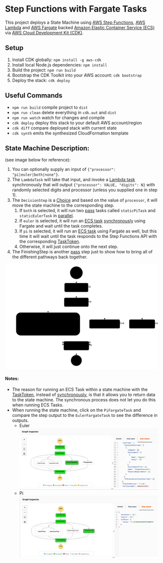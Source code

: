 # Step Functions with Fargate Tasks

This project deploys a State Machine using [AWS Step Functions](https://docs.aws.amazon.com/step-functions/latest/dg/welcome.html), [AWS Lambda](https://docs.aws.amazon.com/lambda/latest/dg/welcome.html) and [AWS Fargate](https://docs.aws.amazon.com/AmazonECS/latest/developerguide/AWS_Fargate.html) backed [Amazon Elastic Container Service (ECS)](https://docs.aws.amazon.com/AmazonECS/latest/developerguide/Welcome.html) via [AWS Cloud Development Kit (CDK)](https://aws.amazon.com/cdk/).

## Setup

  1. Install CDK globally: `npm install -g aws-cdk`
  2. Install local Node.js dependencies: `npm install`
  3. Build the project: `npm run build`
  4. Bootstrap the CDK Toolkit into your AWS account: `cdk bootstrap`
  5. Deploy the stack: `cdk deploy`

## Useful Commands

  * `npm run build` compile project to `dist`
  * `npm run clean` delete everything in `cdk.out` and `dist`
  * `npm run watch` watch for changes and compile
  * `cdk deploy` deploy this stack to your default AWS account/region
  * `cdk diff` compare deployed stack with current state
  * `cdk synth` emits the synthesized CloudFormation template


## State Machine Description:
(see image below for reference):

1. You can optionally supply an input of `{"processor": "pi|euler|both|none"}`.
2. The `LambdaTask` will take that input, and invoke a [Lambda task](https://docs.aws.amazon.com/step-functions/latest/dg/connect-lambda.html) synchronously that will output `{"processor": VALUE, "digits": N}` with randomly selected digits and processor (unless you supplied one in step 1).
3. The `DecisionStep` is a [Choice](https://docs.aws.amazon.com/step-functions/latest/dg/amazon-states-language-choice-state.html) and based on the value of `processor`, it will move the state machine to the corresponding step.
   1. If `both` is selected, it will run two [pass](https://docs.aws.amazon.com/step-functions/latest/dg/amazon-states-language-pass-state.html) tasks called `staticPiTask` and `staticEulerTask` in [parallel](https://docs.aws.amazon.com/step-functions/latest/dg/amazon-states-language-parallel-state.html).
   2. If `euler` is selected, it will run an [ECS task](https://docs.aws.amazon.com/step-functions/latest/dg/connect-ecs.html) [synchronously](https://docs.aws.amazon.com/step-functions/latest/dg/connect-to-resource.html#connect-sync) using Fargate and wait until the task completes.
   3. If `pi` is selected, it will run an [ECS task](https://docs.aws.amazon.com/step-functions/latest/dg/connect-ecs.html) using Fargate as well, but this time it will wait until the task responds to the Step Functions API with the corresponding [TaskToken](https://docs.aws.amazon.com/step-functions/latest/dg/connect-to-resource.html#connect-wait-token).
   4. Otherwise, it will just continue onto the next step.
4. The FinishingStep is another [pass](https://docs.aws.amazon.com/step-functions/latest/dg/amazon-states-language-pass-state.html) step just to show how to bring all of the different pathways back together.

![](img/state-machine.svg)

#### Notes:
+ The reason for running an ECS Task within a state machine with the [TaskToken](https://docs.aws.amazon.com/step-functions/latest/dg/connect-to-resource.html#connect-wait-token), instead of [synchronously](https://docs.aws.amazon.com/step-functions/latest/dg/connect-to-resource.html#connect-sync), is that it allows you to return data to the state machine. The synchronous process does not let you do this when running ECS Tasks.
+ When running the state machine, click on the `PiFargateTask` and compare the step output to the `EulerFargateTask` to see the difference in outputs.
  + Euler
  ![](img/euler-outputs.png)
  + Pi
  ![](img/pi-outputs.png)
